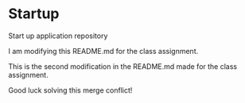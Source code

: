 # Startup
Start up application repository 

I am modifying this README.md for the class assignment.

This is the second modification in the README.md made for the class assignment.

Good luck solving this merge conflict!

